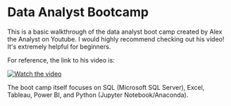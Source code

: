 # Data Analyst Bootcamp
This is a basic walkthrough of the data analyst boot camp created by Alex the Analyst on Youtube. 
I would highly recommend checking out his video! It's extremely helpful for beginners. 

For reference, the link to his video is: 

[![Watch the video](https://img.youtube.com/vi/rGx1QNdYzvs/4.jpg)](https://youtu.be/rGx1QNdYzvs&list=PLUaB-1hjhk8FE_XZ87vPPSfHqb6OcM0cF&index=1)

The boot camp itself focuses on SQL (Microsoft SQL Server), Excel, Tableau, Power BI, and Python (Jupyter Notebook/Anaconda).


